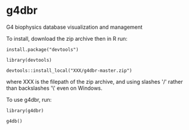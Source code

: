 # g4dbr
G4 biophysics database visualization and management

To install, download the zip archive then in R run:


```{r install}
install.package("devtools")

library(devtools)

devtools::install_local("XXX/g4dbr-master.zip")
```

where XXX is the filepath of the zip archive, and using slashes '/' rather than backslashes '\\' even on Windows.

To use g4dbr, run:

```{r use}
library(g4dbr)

g4db()
```

